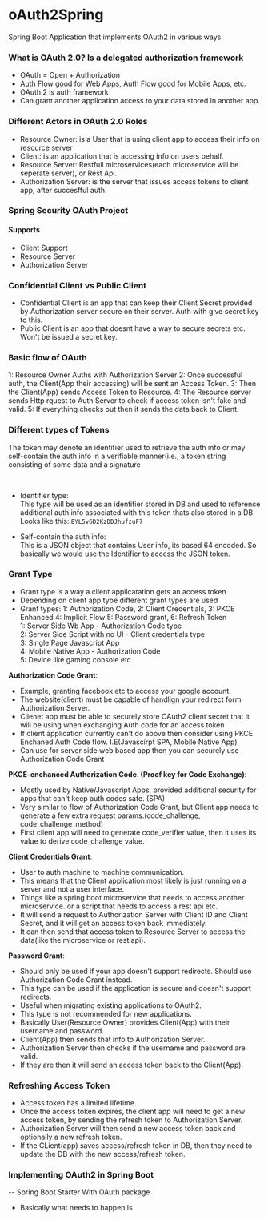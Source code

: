 # oAuth2Spring

Spring Boot Application that implements OAuth2 in various ways.

### What is OAuth 2.0? Is a delegated authorization framework

- OAuth = Open + Authorization
- Auth Flow good for Web Apps, Auth Flow good for Mobile Apps, etc.
- OAuth 2 is auth framework
- Can grant another application access to your data stored in another app.

### Different Actors in OAuth 2.0 Roles

- Resource Owner: is a User that is using client app to access their info on
  resource server
- Client: is an application that is accessing info on users behalf.
- Resource Server: Restfull microservices(each microservice will be seperate
  server), or Rest Api.
- Authorization Server: is the server that issues access tokens to client
  app, after succesfful auth.

### Spring Security OAuth Project

#### Supports

- Client Support
- Resource Server
- Authorization Server

### Confidential Client vs Public Client

- Confidential Client is an app that can keep their Client Secret provided by
  Authorization server secure on their server. Auth with give secret key to this.
- Public Client is an app that doesnt have a way to secure secrets etc.
  Won't be issued a secret key.

### Basic flow of OAuth

1: Resource Owner Auths with Authorization Server
2: Once successful auth, the Client(App their accessing) will be sent an
Access Token.
3: Then the Client(App) sends Access Token to Resource.
4: The Resource server sends Http rquest to Auth Server to check if access
token isn't fake and valid.
5: If everything checks out then it sends the data back to Client.

### Different types of Tokens

<p>The token may denote an identifier used to retrieve the auth info or may self-contain the auth info in a verifiable manner(i.e., a token string consisting of some data and a signature</P> </br>

- Identifier type: </br>
  This type will be used as an identifier stored in DB and
  used to reference additional auth info associated with this token thats also
  stored in a DB. Looks like this: `BYL5v6D2KzDDJhufzuF7`

- Self-contain the auth info:</br>
  This is a JSON object that contains User info, its based 64 encoded.
  So basically we would use the Identifier to access the JSON token.

### Grant Type

- Grant type is a way a client applicatation gets an access token
- Depending on client app type different grant types are used
- Grant types: 1: Authorization Code, 2: Client Credentials, 3: PKCE Enhanced 4: Implicit Flow 5:
  Password grant, 6: Refresh Token</br>
  1: Server Side Wb App - Authorization Code type </br>
  2: Server Side Script with no UI - Client credentials type</br>
  3: Single Page Javascript App</br>
  4: Mobile Native App - Authorization Code</br>
  5: Device like gaming console etc. </br>

<b>Authorization Code Grant</b>: </br>

- Example, granting facebook etc to access your google account.
- The website(client) must be capable of handlign your redirect form Authorization Server.
- Clienet app must be able to securely store OAuth2 client secret that it will be using when exchanging Auth code for an access token
- If client application currently can't do above then consider using PKCE Enchaned Auth Code flow. I.E(Javascirpt SPA, Mobile Native App)
- Can use for server side web based app then you can securely use Authorization Code Grant

<b>PKCE-enchanced Authorization Code. (Proof key for Code Exchange)</b>: </br>

- Mostly used by Native/Javascript Apps, provided additional security for apps that can't keep auth
  codes safe. (SPA)
- Very similar to flow of Authorization Code Grant, but Client app needs to generate a few extra request
  params.(code_challenge, code_challenge_method)
- First client app will need to generate code_verifier value, then it uses its value to derive
  code_challenge value.

<b>Client Credentials Grant</b>: </br>
- User to auth machine to machine communication.
- This means that the Client application most likely is just running on a server and not a user
  interface.
- Things like a spring boot microservice that needs to access another microservice.
    or a script that needs to access a rest api etc.
- It will send a request to Authorization Server with Client ID and Client Secret, and it will
  get an access token back immediately.
- It can then send that access token to Resource Server to access the data(like the microservice
  or rest api).

<b>Password Grant</b>: </br>
- Should only be used if your app doesn't support redirects. Should use Authorization Code Grant
  instead.
- This type can be used if the application is secure and doesn't support redirects.
- Useful when migrating existing applications to OAuth2.
- This type is not recommended for new applications.
- Basically User(Resource Owner) provides Client(App) with their username and password.
- Client(App) then sends that info to Authorization Server.
- Authorization Server then checks if the username and password are valid.
- If they are then it will send an access token back to the Client(App).

### Refreshing Access Token

- Access token has a limited lifetime.
- Once the access token expires, the client app will need to get a new access token, by sending
  the refresh token to Authorization Server.
- Authorization Server will then send a new access token back and optionally a new refresh token.
- If the CLient(app) saves access/refresh token in DB, then they need to update the DB with the
  new access/refresh token.

### Implementing OAuth2 in Spring Boot

-- Spring Boot Starter With OAuth package
 
 - Basically what needs to happen is 

